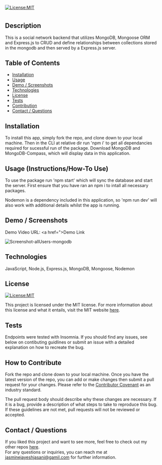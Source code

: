 [![License:MIT](https://img.shields.io/badge/License-MIT-yellow.svg)](https://opensource.org/licenses/MIT)

# <Mongo Social Network API>

## Description
This is a social network backend that utilizes MongoDB, Mongoose ORM and Express.js to CRUD and define relationships between collections stored in the mongodb and then served by a Express.js server.

## Table of Contents

- [Installation](#installation)
- [Usage](#usage)
- [Demo / Screenshots](#demo--screenshots)
- [Technologies](#technologies)
- [License](#license)
- [Tests](#tests)
- [Contribution](#how-to-contribute)
- [Contact / Questions](#contact--questions)

## Installation
To install this app, simply fork the repo, and clone down to your local machine. Then in the CLI at relative dir run 'npm i' to get all dependancies required for sucessful run of the package. Download MongoDB and MongoDB-Compass, which will display data in this application.

## Usage (Instructions/How-To Use)
To use the package run 'npm start' which will sync the database and start the server. First ensure that you have ran an npm i to intall all necessary packages.

Nodemon is a dependency included in this application, so 'npm run dev' will also work with additional details whilst the app is running.

## Demo / Screenshots
Demo Video URL: <a href=">Demo Link</a>

![Screenshot-allUsers-mongodb]()

## Technologies
JavaScript, Node.js, Express.js, MongoDB, Mongoose, Nodemon

## License
[![License:MIT](https://img.shields.io/badge/License-MIT-yellow.svg)](https://opensource.org/licenses/MIT)



This project is licensed under the MIT license. For more information about this license and what it entails, visit the MIT website <a href="https://opensource.org/licenses/MIT">here</a>.

## Tests
Endpoints were tested with Insomnia. If you should find any issues, see below on contibuting guidlines or submit an issue with a detailed explanation on how to recreate the bug.



## How to Contribute
Fork the repo and clone down to your local machine. Once you have the latest version of the repo, you can add or make changes then submit a pull request for your changes. Please refer to the [Contributor Covenant](https://www.contributor-covenant.org/) as an industry standard. 

The pull request body should describe why these changes are necessary. If it is a bug, provide a description of what steps to take to reproduce this bug. If these guidelines are not met, pull requests will not be reviewed or accepted.

## Contact / Questions
  If you liked this project and want to see more, feel free to check out my other repos [here](https://github.com/J-0987).  
  For any questions or inquiries, you can reach me at jasminejayeshjasani@gamil.com for further information.